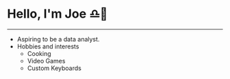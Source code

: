 # Hello, I'm Joe ♎🐯

-------------------------------------------------------------------------------------------------------------------------------------------------------------
* Aspiring to be a data analyst.
* Hobbies and interests
  * Cooking
  * Video Games
  * Custom Keyboards
